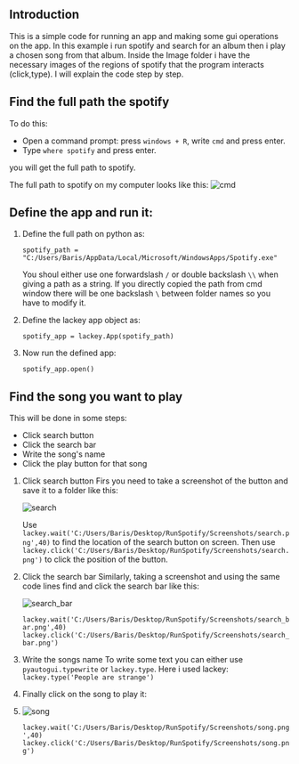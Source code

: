 ## Introduction ##
This is a simple code for running an app and making some gui operations on the app. In this example i run spotify and search for an album then i play a chosen song from that album. Inside the Image folder i have the necessary images of the regions of spotify that the program interacts (click,type). I will explain the code step by step.

## Find the full path the spotify ##
To do this:
 - Open a command prompt: press `windows + R`, write `cmd` and press enter.
 - Type `where spotify` and press enter.

you will get the full path to spotify.	

The full path to spotify on my computer looks like this:
![cmd](https://user-images.githubusercontent.com/122377157/225025802-cb94ae5c-afcc-4aed-ae66-20e0f2e25605.png)

## Define the app and run it: ##

1) Define the full path on python as:

    `spotify_path = "C:/Users/Baris/AppData/Local/Microsoft/WindowsApps/Spotify.exe"`

    You shoul either use one forwardslash `/` or double backslash `\\` when giving a path as a string. If you directly copied the path from cmd window there will be one backslash `\` between folder names so you have to modify it.

2) Define the lackey app object as:

    `spotify_app = lackey.App(spotify_path)`

3) Now run the defined app:

    `spotify_app.open()`

## Find the song you want to play ##

This will be done in some steps:
 - Click search button
 - Click the search bar
 - Write the song's name
 - Click the play button for that song

1) Click search button
   Firs you need to take a screenshot of the button and save it to a folder like this:
   
   ![search](https://github.com/aktas-brs/Lackey---GUI-Automation/assets/122377157/ef9ce0cf-c501-4268-bda1-8e3928c3d8e5)

   Use `lackey.wait('C:/Users/Baris/Desktop/RunSpotify/Screenshots/search.png',40)` to find the location of the search button on screen.
   Then use `lackey.click('C:/Users/Baris/Desktop/RunSpotify/Screenshots/search.png')` to click the position of the button.

3) Click the search bar
    Similarly, taking a screenshot and using the same code lines find and click the search bar like this:

    ![search_bar](https://github.com/aktas-brs/Lackey---GUI-Automation/assets/122377157/09ecf51c-c8ba-4ab5-9746-c4d2c85e8dc1)

    `lackey.wait('C:/Users/Baris/Desktop/RunSpotify/Screenshots/search_bar.png',40)`
    `lackey.click('C:/Users/Baris/Desktop/RunSpotify/Screenshots/search_bar.png')`

4) Write the songs name
    To write some text you can either use `pyautogui.typewrite` or `lackey.type`. Here i used lackey:
    `lackey.type('People are strange')`

5) Finally click on the song to play it:
6) 
    ![song](https://github.com/aktas-brs/Lackey---GUI-Automation/assets/122377157/32dd51fa-eced-4e64-b6e8-e27ac9529b4a)

    `lackey.wait('C:/Users/Baris/Desktop/RunSpotify/Screenshots/song.png',40)`
    `lackey.click('C:/Users/Baris/Desktop/RunSpotify/Screenshots/song.png')`

